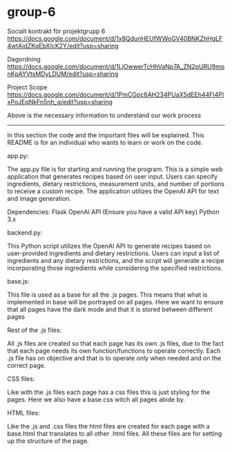 # group-6
Socialt kontrakt för projektgrupp 6
https://docs.google.com/document/d/1x8QdunHEUfWWoGV40BNKZhHgLF4wtAidZKqEbXIcK2Y/edit?usp=sharing

Dagordning
https://docs.google.com/document/d/1LjOwwerTcHhVaNp7A_ZN2pURU9monKpAYVtsMDyLDUM/edit?usp=sharing

Project Scope
https://docs.google.com/document/d/1PmCGpc6AH234PUaX5dEEh44FI4PlxPoJEqNkFn5nh_g/edit?usp=sharing

Above is the necessary information to understand our work process

------------------------------------------------------------------------------------------------

In this section the code and the important files will be explained. This README is for an individual
who wants to learn or work on the code.

app.py:

The app.py file is for starting and running the program. This is a simple web application that 
generates recipes based on user input. Users can specify ingredients, dietary restrictions, 
measurement units, and number of portions to receive a custom recipe. The application utilizes 
the OpenAI API for text and image generation.

Dependencies:
Flask
OpenAI API (Ensure you have a valid API key)
Python 3.x

backend.py:

This Python script utilizes the OpenAI API to generate recipes based on user-provided ingredients 
and dietary restrictions. Users can input a list of ingredients and any dietary restrictions, and 
the script will generate a recipe incorporating those ingredients while considering the specified 
restrictions.

base.js:

This file is used as a base for all the .js pages. This means that what is implemented in base will be 
portrayed on all pages. Here we want to ensure that all pages have the dark mode and that it is stored 
between different pages

Rest of the .js files:

All .js files are created so that each page has its own .js files, due to the fact that each page needs
its own function/functions to operate correctly. Each .js file has on objective and that is to operate
only when needed and on the correct page. 

CSS files:

Like with the .js files each page has a css files this is just styling for the pages. Here we also have
a base.css witch all pages abide by. 

HTML files:

Like the .js and .css files the html files are created for each page with a base.html that translates
to all other .html files. All these files are for setting up the structure of the page.


